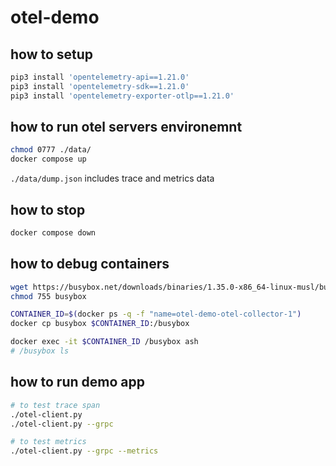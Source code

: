 # otel-demo

## how to setup
``` bash
pip3 install 'opentelemetry-api==1.21.0'
pip3 install 'opentelemetry-sdk==1.21.0'
pip3 install 'opentelemetry-exporter-otlp==1.21.0'
```

## how to run otel servers environemnt
``` bash
chmod 0777 ./data/
docker compose up
```

`./data/dump.json` includes trace and metrics data

## how to stop
``` bash
docker compose down
```

## how to debug containers
``` bash
wget https://busybox.net/downloads/binaries/1.35.0-x86_64-linux-musl/busybox
chmod 755 busybox

CONTAINER_ID=$(docker ps -q -f "name=otel-demo-otel-collector-1")
docker cp busybox $CONTAINER_ID:/busybox

docker exec -it $CONTAINER_ID /busybox ash
# /busybox ls
```

## how to run demo app
``` bash
# to test trace span
./otel-client.py
./otel-client.py --grpc

# to test metrics
./otel-client.py --grpc --metrics

```
